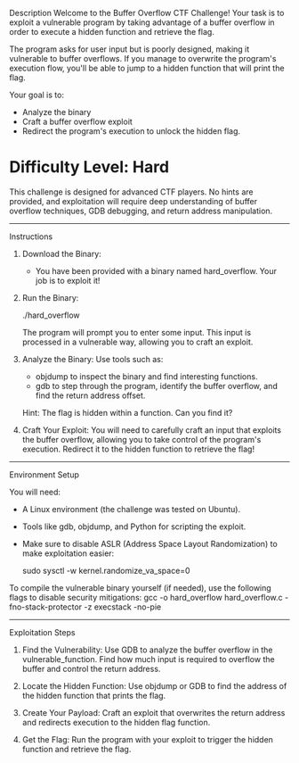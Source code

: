 Description
Welcome to the Buffer Overflow CTF Challenge! Your task is to exploit a vulnerable program by taking advantage of a buffer overflow in order to execute a hidden function and retrieve the flag.

The program asks for user input but is poorly designed, making it vulnerable to buffer overflows. If you manage to overwrite the program's execution flow, you'll be able to jump to a hidden function that will print the flag.

Your goal is to:
- Analyze the binary
- Craft a buffer overflow exploit
- Redirect the program's execution to unlock the hidden flag.

# Difficulty Level: Hard  
This challenge is designed for advanced CTF players. No hints are provided, and exploitation will require deep understanding of buffer overflow techniques, GDB debugging, and return address manipulation.

---

 Instructions

1. Download the Binary:
   - You have been provided with a binary named hard_overflow. Your job is to exploit it!

2. Run the Binary:
   
   ./hard_overflow
   
   The program will prompt you to enter some input. This input is processed in a vulnerable way, allowing you to craft an exploit.

3. Analyze the Binary:
   Use tools such as:
   - objdump to inspect the binary and find interesting functions.
   - gdb to step through the program, identify the buffer overflow, and find the return address offset.
   
   Hint: The flag is hidden within a function. Can you find it?

4. Craft Your Exploit:
   You will need to carefully craft an input that exploits the buffer overflow, allowing you to take control of the program's execution. Redirect it to the hidden function to retrieve the flag!

---

 Environment Setup

You will need:
- A Linux environment (the challenge was tested on Ubuntu).
- Tools like gdb, objdump, and Python for scripting the exploit.
- Make sure to disable ASLR (Address Space Layout Randomization) to make exploitation easier:
   
   sudo sysctl -w kernel.randomize_va_space=0
   

To compile the vulnerable binary yourself (if needed), use the following flags to disable security mitigations:
gcc -o hard_overflow hard_overflow.c -fno-stack-protector -z execstack -no-pie

---

 Exploitation Steps

1. Find the Vulnerability: Use GDB to analyze the buffer overflow in the vulnerable_function. Find how much input is required to overflow the buffer and control the return address.
   
2. Locate the Hidden Function: Use objdump or GDB to find the address of the hidden function that prints the flag.

3. Create Your Payload: Craft an exploit that overwrites the return address and redirects execution to the hidden flag function.

4. Get the Flag: Run the program with your exploit to trigger the hidden function and retrieve the flag.
